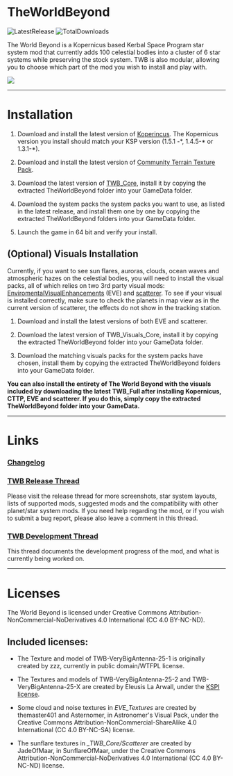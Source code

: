 # TheWorldBeyond

![LatestRelease](https://img.shields.io/github/release/TheProtagonists/TheWorldBeyond.svg?style=for-the-badge&label=Latest+Release&colorA=222222&colorB=00b2ff)
![TotalDownloads](https://img.shields.io/github/downloads/TheProtagonists/TheWorldBeyond/total.svg?style=for-the-badge&colorA=222222&colorB=00b2ff)

The World Beyond is a Kopernicus based Kerbal Space Program star system mod that currently adds 100 celestial bodies into a cluster of 6 star systems while preserving the stock system. TWB is also modular, allowing you to choose which part of the mod you wish to install and play with.

![](https://i.imgur.com/yO4kIGn.jpg)

----

# Installation

1. Download and install the latest version of [Koperincus](https://github.com/Kopernicus/Kopernicus/releases/). The Kopernicus version you install should match your KSP version (1.5.1 -\*, 1.4.5-\* or 1.3.1-*).

2. Download and install the latest version of [Community Terrain Texture Pack](https://github.com/Galileo88/Community-Terrain-Texture-Pack/releases).

3. Download the latest version of [TWB_Core](https://github.com/TheProtagonists/TheWorldBeyond/releases/latest), install it by copying the extracted TheWorldBeyond folder into your GameData folder.

4. Download the system packs the system packs you want to use, as listed in the latest release, and install them one by one by copying the extracted TheWorldBeyond folders into your GameData folder.

5. Launch the game in 64 bit and verify your install.

## (Optional) Visuals Installation

Currently, if you want to see sun flares, auroras, clouds, ocean waves and atmospheric hazes on the celestial bodies, you will need to install the visual packs, all of which relies on two 3rd party visual mods: [EnviromentalVisualEnhancements](https://github.com/WazWaz/EnvironmentalVisualEnhancements/releases) (EVE) and [scatterer](https://spacedock.info/mod/141/scatterer). To see if your visual is installed correctly, make sure to check the planets in map view as in the current version of scatterer, the effects do not show in the tracking station.

1. Download and install the latest versions of both EVE and scatterer.

2. Download the latest version of TWB_Visuals_Core, install it by copying the extracted TheWorldBeyond folder into your GameData folder.

3. Download the matching visuals packs for the system packs have chosen, install them by copying the extracted TheWorldBeyond folders into your GameData folder.

**You can also install the entirety of The World Beyond with the visuals included by downloading the latest TWB_Full after installing Kopernicus, CTTP, EVE and scatterer. If you do this, simply copy the extracted TheWorldBeyond folder into your GameData.**

----

# Links

### [Changelog](https://github.com/TheProtagonists/TheWorldBeyond/blob/master/changelog.txt)

### [TWB Release Thread](https://forum.kerbalspaceprogram.com/index.php?/topic/175432-*)

Please visit the release thread for more screenshots, star system layouts, lists of supported mods, suggested mods and the compatibility with other planet/star system mods. If you need help regarding the mod, or if you wish to submit a bug report, please also leave a comment in this thread.

### [TWB Development Thread](https://forum.kerbalspaceprogram.com/index.php?/topic/167706-*)

This thread documents the development progress of the mod, and what is currently being worked on.

----

# Licenses

The World Beyond is licensed under Creative Commons Attribution-NonCommercial-NoDerivatives 4.0 International (CC 4.0 BY-NC-ND).

## Included licenses:

* The Texture and model of TWB-VeryBigAntenna-25-1 is originally created by zzz, currently in public domain/WTFPL license.

* The Textures and models of TWB-VeryBigAntenna-25-2 and TWB-VeryBigAntenna-25-X are created by Eleusis La Arwall, under the [KSPI license](https://github.com/FractalUK/KSPInterstellar/blob/develop/FNPlugin/License.md).

* Some cloud and noise textures in *EVE_Textures* are created by themaster401 and Asternomer, in Astronomer's Visual Pack, under the Creative Commons Attribution-NonCommercial-ShareAlike 4.0 International (CC 4.0 BY-NC-SA) license.

* The sunflare textures in *_TWB_Core/Scatterer* are created by JadeOfMaar, in SunflareOfMaar, under the Creative Commons Attribution-NonCommercial-NoDerivatives 4.0 International (CC 4.0 BY-NC-ND) license.
